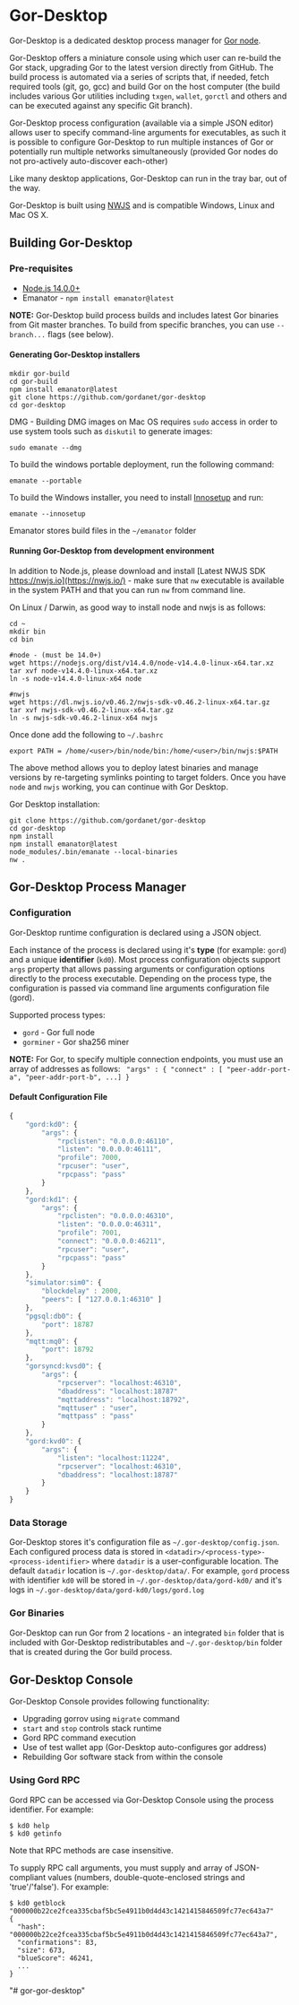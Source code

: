 # Gor-Desktop

Gor-Desktop is a dedicated desktop process manager for [Gor node](https://github.com/gordanet/gord).


Gor-Desktop offers a miniature console using which user can re-build the Gor stack, upgrading Gor to the latest version directly from GitHub. The build process is automated via a series of scripts that, if
needed, fetch required tools (git, go, gcc) and build Gor on the host computer (the build includes various Gor utilities including `txgen`, `wallet`, `gorctl` and others and can be executed against any specific Git branch).  

Gor-Desktop process configuration (available via a simple JSON editor) allows user to specify command-line arguments for executables, as such it is possible to configure Gor-Desktop to run multiple instances of Gor or potentially run multiple networks simultaneously (provided Gor nodes do not pro-actively auto-discover each-other)

Like many desktop applications, Gor-Desktop can run in the tray bar, out of the way.

Gor-Desktop is built using [NWJS](https://nwjs.io) and is compatible Windows, Linux and Mac OS X.


## Building Gor-Desktop

### Pre-requisites

- [Node.js 14.0.0+](https://nodejs.org/)
- Emanator - `npm install emanator@latest`


**NOTE:** Gor-Desktop build process builds and includes latest Gor binaries from Git master branches. 
To build from specific branches, you can use `--branch...` flags (see below).

#### Generating Gor-Desktop installers
```
mkdir gor-build
cd gor-build
npm install emanator@latest
git clone https://github.com/gordanet/gor-desktop
cd gor-desktop
```


DMG - Building DMG images on Mac OS requires `sudo` access in order to use system tools such as `diskutil` to generate images: 
```
sudo emanate --dmg
```

To build the windows portable deployment, run the following command:
```
emanate --portable
```

To build the Windows installer, you need to install [Innosetup](https://jrsoftware.org/isdl.php) and run:
```
emanate --innosetup
```


Emanator stores build files in the `~/emanator` folder

#### Running Gor-Desktop from development environment


In addition to Node.js, please download and install [Latest NWJS SDK https://nwjs.io](https://nwjs.io/) - make sure that `nw` executable is available in the system PATH and that you can run `nw` from command line.

On Linux / Darwin, as good way to install node and nwjs is as follows:

```
cd ~
mkdir bin
cd bin

#node - (must be 14.0+)
wget https://nodejs.org/dist/v14.4.0/node-v14.4.0-linux-x64.tar.xz
tar xvf node-v14.4.0-linux-x64.tar.xz
ln -s node-v14.4.0-linux-x64 node

#nwjs
wget https://dl.nwjs.io/v0.46.2/nwjs-sdk-v0.46.2-linux-x64.tar.gz
tar xvf nwjs-sdk-v0.46.2-linux-x64.tar.gz
ln -s nwjs-sdk-v0.46.2-linux-x64 nwjs

```
Once done add the following to `~/.bashrc`
```
export PATH = /home/<user>/bin/node/bin:/home/<user>/bin/nwjs:$PATH
```

The above method allows you to deploy latest binaries and manage
versions by re-targeting symlinks pointing to target folders.
Once you have `node` and `nwjs` working, you can continue with
Gor Desktop.

Gor Desktop installation:

```
git clone https://github.com/gordanet/gor-desktop
cd gor-desktop
npm install
npm install emanator@latest
node_modules/.bin/emanate --local-binaries
nw .
```



## Gor-Desktop Process Manager

### Configuration

Gor-Desktop runtime configuration is declared using a JSON object.  

Each instance of the process is declared using it's **type** (for example: `gord`) and a unique **identifier** (`kd0`).  Most process configuration objects support `args` property that allows
passing arguments or configuration options directly to the process executable.  Depending on the process type, the configuration is passed via command line arguments configuration file (gord).

Supported process types:
- `gord` - Gor full node
- `gorminer` - Gor sha256 miner

**NOTE:** For Gor, to specify multiple connection endpoints, you must use an array of addresses as follows: ` "args" : { "connect" : [ "peer-addr-port-a", "peer-addr-port-b", ...] }`

#### Default Configuration File
```js
{
	"gord:kd0": {
		"args": {
			"rpclisten": "0.0.0.0:46110",
			"listen": "0.0.0.0:46111",
			"profile": 7000,
			"rpcuser": "user",
			"rpcpass": "pass"
		}
	},
	"gord:kd1": {
		"args": {
			"rpclisten": "0.0.0.0:46310",
			"listen": "0.0.0.0:46311",
			"profile": 7001,
			"connect": "0.0.0.0:46211",
			"rpcuser": "user",
			"rpcpass": "pass"
		}
	},
	"simulator:sim0": {
        "blockdelay" : 2000,
		"peers": [ "127.0.0.1:46310" ]
	},
	"pgsql:db0": {
		"port": 18787
	},
	"mqtt:mq0": {
		"port": 18792
	},
	"gorsyncd:kvsd0": {
		"args": {
			"rpcserver": "localhost:46310",
			"dbaddress": "localhost:18787"
			"mqttaddress": "localhost:18792",
			"mqttuser" : "user",
			"mqttpass" : "pass"
		}
	},
	"gord:kvd0": {
		"args": {
			"listen": "localhost:11224",
			"rpcserver": "localhost:46310",
			"dbaddress": "localhost:18787"
		}
	}
}
```

### Data Storage

Gor-Desktop stores it's configuration file as `~/.gor-desktop/config.json`.  Each configured process data is stored in `<datadir>/<process-type>-<process-identifier>` where `datadir` is a user-configurable location.  The default `datadir` location is `~/.gor-desktop/data/`.  For example, `gord` process with identifier `kd0` will be stored in `~/.gor-desktop/data/gord-kd0/` and it's logs in `~/.gor-desktop/data/gord-kd0/logs/gord.log`

### Gor Binaries

Gor-Desktop can run Gor from 2 locations - an integrated `bin` folder that is included with Gor-Desktop redistributables and `~/.gor-desktop/bin` folder that is created during the Gor build process. 

## Gor-Desktop Console

Gor-Desktop Console provides following functionality:
- Upgrading gorrov using `migrate` command
- `start` and `stop` controls stack runtime
- Gord RPC command execution
- Use of test wallet app (Gor-Desktop auto-configures gor address)
- Rebuilding Gor software stack from within the console

### Using Gord RPC

Gord RPC can be accessed via Gor-Desktop Console using the process identifier. For example:
```
$ kd0 help
$ kd0 getinfo
```
Note that RPC methods are case insensitive.

To supply RPC call arguments, you must supply and array of JSON-compliant values (numbers, double-quote-enclosed strings and 'true'/'false').  For example:
```
$ kd0 getblock "000000b22ce2fcea335cbaf5bc5e4911b0d4d43c1421415846509fc77ec643a7"
{
  "hash": "000000b22ce2fcea335cbaf5bc5e4911b0d4d43c1421415846509fc77ec643a7",
  "confirmations": 83,
  "size": 673,
  "blueScore": 46241,
  ...
}
```

"# gor-gor-desktop" 
